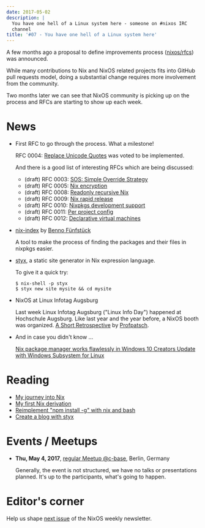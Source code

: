 ```yaml
---
date: 2017-05-02
description: |
  You have one hell of a Linux system here - someone on #nixos IRC
  channel
title: '#07 - You have one hell of a Linux system here'
---
```


A few months ago a proposal to define improvements process
([nixos/rfcs](https://github.com/nixos/rfcs)) was announced.

While many contributions to Nix and NixOS related projects fits into
GitHub pull requests model, doing a substantial change requires more
involvement from the community.

Two months later we can see that NixOS community is picking up on the
process and RFCs are starting to show up each week.

# News

- First RFC to go through the process. What a milestone!

  RFC 0004: [Replace Unicode
  Quotes](https://github.com/NixOS/rfcs/pull/4) was voted to be
  implemented.

  And there is a good list of interesting RFCs which are being
  discussed:

  - (draft) RFC 0003: [SOS: Simple Override
    Strategy](https://github.com/NixOS/rfcs/pull/3)
  - (draft) RFC 0005: [Nix
    encryption](https://github.com/NixOS/rfcs/pull/5)
  - (draft) RFC 0008: [Readonly recursive
    Nix](https://github.com/NixOS/rfcs/pull/8)
  - (draft) RFC 0009: [Nix rapid
    release](https://github.com/NixOS/rfcs/pull/9)
  - (draft) RFC 0010: [Nixpkgs development
    support](https://github.com/NixOS/rfcs/pull/10)
  - (draft) RFC 0011: [Per project
    config](https://github.com/NixOS/rfcs/pull/11)
  - (draft) RFC 0012: [Declarative virtual
    machines](https://github.com/NixOS/rfcs/pull/12)

- [nix-index](https://github.com/bennofs/nix-index) by [Benno
  Fünfstück](https://github.com/bennofs)

  A tool to make the process of finding the packages and their files
  in nixpkgs easier.

- [styx](https://styx-static.github.io/styx-site/), a static site
  generator in Nix expression language.

  To give it a quick try:

  ```console
  $ nix-shell -p styx
  $ styx new site mysite && cd mysite
  ```

- NixOS at Linux Infotag Augsburg

  Last week Linux Infotag Augsburg ("Linux Info Day") happened at
  Hochschule Augsburg. Like last year and the year before, a NixOS
  booth was organized. [A Short
  Retrospective](http://profpatsch.de/blog/posts/nixos-on-lit-2017.html)
  by [Profpatsch](https://github.com/Profpatsch).

- And in case you didn\'t know \...

  [Nix package manager works flawlessly in Windows 10 Creators Update
  with Windows Subsystem for
  Linux](https://www.reddit.com/r/NixOS/comments/64xyd7/nix_package_manager_works_flawlessly_in_windows)

# Reading

- [My journey into
  Nix](https://adelbertc.github.io/posts/2017-04-03-nix-journey.html)
- [My first Nix
  derivation](https://adelbertc.github.io/posts/2017-04-08-first-nix-derivation.html)
- [Reimplement \"npm install -g\" with nix and
  bash](http://nicknovitski.com/nix-npm-install)
- [Create a blog with
  styx](https://styx-static.github.io/styx-theme-hyde/posts/2016-09-19-blog-tutorial.html)

# Events / Meetups

- **Thu, May 4, 2017**, [regular Meetup
  \@c-base](https://www.meetup.com/Berlin-NixOS-Meetup/events/239572944/),
  Berlin, Germany

  Generally, the event is not structured, we have no talks or
  presentations planned. It\'s up to the participants, what\'s going
  to happen.

# Editor\'s corner

Help us shape [next issue](https://github.com/NixOS/nixos-weekly/issues)
of the NixOS weekly newsletter.

